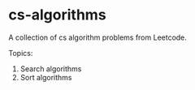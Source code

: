 # cs-algorithms
A collection of cs algorithm problems from Leetcode.

Topics: 
1. Search algorithms 
2. Sort algorithms
